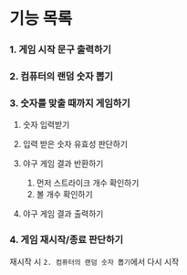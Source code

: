# 기능 목록

### 1. 게임 시작 문구 출력하기

### 2. 컴퓨터의 랜덤 숫자 뽑기

### 3. 숫자를 맞출 때까지 게임하기

1. 숫자 입력받기
2. 입력 받은 숫자 유효성 판단하기
3. 야구 게임 결과 반환하기

    1. 먼저 스트라이크 개수 확인하기
    2. 볼 개수 확인하기
4. 야구 게임 결과 출력하기

### 4. 게임 재시작/종료 판단하기

재시작 시 `2. 컴퓨터의 랜덤 숫자 뽑기`에서 다시 시작

